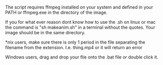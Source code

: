 The script requires ffmpeg installed on your system and defined in your PATH or ffmpeg.exe in the directory of the image.

If you for what ever reason dont know how to use the .sh on linux or mac the command is "sh makeanim.sh" in a terminal
without the quotes. Your image should be in the same directory.

*nix users, make sure there is only 1 period in the file separating the filename from the extension. I.e. thing.mp4 or 
it will return an error

Windows users, drag and drop your flie onto the .bat file or double click it. 
